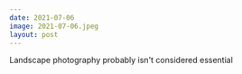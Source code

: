 ```yaml
---
date: 2021-07-06
image: 2021-07-06.jpeg
layout: post
---
```


Landscape photography probably isn't considered essential
